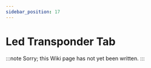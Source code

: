 ```yaml
---
sidebar_position: 17
---
```


# Led Transponder Tab

:::note
Sorry; this Wiki page has not yet been written.
:::
